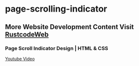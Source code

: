 # page-scrolling-indicator

## More Website Development Content Visit [RustcodeWeb](https://www.rustcodeweb.com/)

### Page Scroll Indicator Design | HTML & CSS
[Youtube Video](https://youtu.be/C4K6zxMuw_k)
